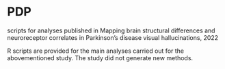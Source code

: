 # PDP
scripts for analyses published in Mapping brain structural differences and neuroreceptor correlates in Parkinson’s disease visual hallucinations, 2022

R scripts are provided for the main analyses carried out for the abovementioned study. The study did not generate new methods. 
